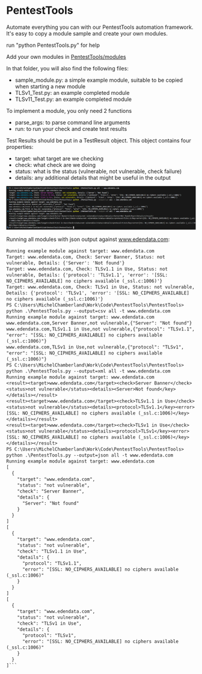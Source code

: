 # PentestTools

Automate everything you can with our PentestTools automation framework. It's easy to copy a module sample and create your own modules.

run "python PentestTools.py" for help

Add your own modules in [PentestTools/modules](https://github.com/integsec/PentestTools/tree/main/PentestTools/modules)

In that folder, you will also find the following files:
- sample_module.py: a simple example module, suitable to be copied when starting a new module
- TLSv1_Test.py: an example completed module
- TLSv11_Test.py: an example completed module

To implement a module, you only need 2 functions
- parse_args: to parse command line arguments
- run: to run your check and create test results

Test Results should be put in a TestResult object. This object contains four properties:
- target: what target are we checking
- check: what check are we doing
- status: what is the status (vulnerable, not vulnerable, check failure)
- details: any additional details that might be useful in the output

![image](PT.PNG)

Running all modules with json output against www.edendata.com:

```> python .\PentestTools.py all -t www.edendata.com 
Running example module against target: www.edendata.com
Target: www.edendata.com, Check: Server Banner, Status: not vulnerable, Details: {'Server': 'Not found'}
Target: www.edendata.com, Check: TLSv1.1 in Use, Status: not vulnerable, Details: {'protocol': 'TLSv1.1', 'error': '[SSL: NO_CIPHERS_AVAILABLE] no ciphers available (_ssl.c:1006)'}
Target: www.edendata.com, Check: TLSv1 in Use, Status: not vulnerable, Details: {'protocol': 'TLSv1', 'error': '[SSL: NO_CIPHERS_AVAILABLE] no ciphers available (_ssl.c:1006)'}
PS C:\Users\MichelChamberland\Work\Code\PentestTools\PentestTools> python .\PentestTools.py --output=csv all -t www.edendata.com
Running example module against target: www.edendata.com
www.edendata.com,Server Banner,not vulnerable,{"Server": "Not found"}
www.edendata.com,TLSv1.1 in Use,not vulnerable,{"protocol": "TLSv1.1", "error": "[SSL: NO_CIPHERS_AVAILABLE] no ciphers available (_ssl.c:1006)"}
www.edendata.com,TLSv1 in Use,not vulnerable,{"protocol": "TLSv1", "error": "[SSL: NO_CIPHERS_AVAILABLE] no ciphers available (_ssl.c:1006)"}
PS C:\Users\MichelChamberland\Work\Code\PentestTools\PentestTools> python .\PentestTools.py --output=xml all -t www.edendata.com
Running example module against target: www.edendata.com
<result><target>www.edendata.com</target><check>Server Banner</check><status>not vulnerable</status><details><Server>Not found</key></details></result>
<result><target>www.edendata.com</target><check>TLSv1.1 in Use</check><status>not vulnerable</status><details><protocol>TLSv1.1</key><error>[SSL: NO_CIPHERS_AVAILABLE] no ciphers available (_ssl.c:1006)</key></details></result>
<result><target>www.edendata.com</target><check>TLSv1 in Use</check><status>not vulnerable</status><details><protocol>TLSv1</key><error>[SSL: NO_CIPHERS_AVAILABLE] no ciphers available (_ssl.c:1006)</key></details></result>
PS C:\Users\MichelChamberland\Work\Code\PentestTools\PentestTools> python .\PentestTools.py --output=json all -t www.edendata.com
Running example module against target: www.edendata.com
[
  {
    "target": "www.edendata.com",
    "status": "not vulnerable",
    "check": "Server Banner",
    "details": {
      "Server": "Not found"
    }
  }
]
[
  {
    "target": "www.edendata.com",
    "status": "not vulnerable",
    "check": "TLSv1.1 in Use",
    "details": {
      "protocol": "TLSv1.1",
      "error": "[SSL: NO_CIPHERS_AVAILABLE] no ciphers available (_ssl.c:1006)"
    }
  }
]
[
  {
    "target": "www.edendata.com",
    "status": "not vulnerable",
    "check": "TLSv1 in Use",
    "details": {
      "protocol": "TLSv1",
      "error": "[SSL: NO_CIPHERS_AVAILABLE] no ciphers available (_ssl.c:1006)"
    }
  }
]```